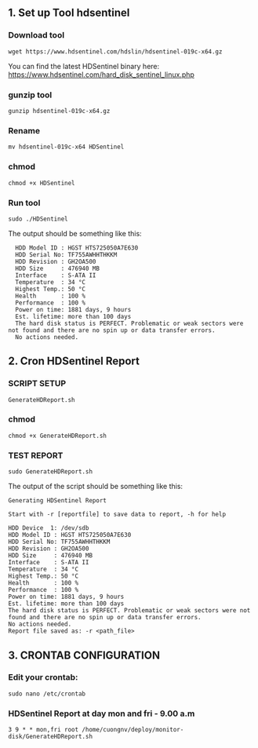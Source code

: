 ## 1. Set up Tool hdsentinel
### Download tool
``wget https://www.hdsentinel.com/hdslin/hdsentinel-019c-x64.gz ``

You can find the latest HDSentinel binary here:
https://www.hdsentinel.com/hard_disk_sentinel_linux.php

### gunzip tool
``gunzip hdsentinel-019c-x64.gz``
### Rename
``mv hdsentinel-019c-x64 HDSentinel``
### chmod
``chmod +x HDSentinel``
### Run tool
``sudo ./HDSentinel``

The output should be something like this:
```HDD Device  1: /dev/sdb
  HDD Model ID : HGST HTS725050A7E630
  HDD Serial No: TF755AWHHTHKKM
  HDD Revision : GH2OA500
  HDD Size     : 476940 MB
  Interface    : S-ATA II
  Temperature  : 34 °C
  Highest Temp.: 50 °C
  Health       : 100 %
  Performance  : 100 %
  Power on time: 1881 days, 9 hours
  Est. lifetime: more than 100 days
  The hard disk status is PERFECT. Problematic or weak sectors were not found and there are no spin up or data transfer errors.
  No actions needed. 
```

## 2. Cron HDSentinel Report

### SCRIPT SETUP

```GenerateHDReport.sh```

### chmod
``chmod +x GenerateHDReport.sh``

### TEST REPORT

```sudo GenerateHDReport.sh```

The output of the script should be something like this:
```
Generating HDSentinel Report

Start with -r [reportfile] to save data to report, -h for help

HDD Device  1: /dev/sdb
HDD Model ID : HGST HTS725050A7E630
HDD Serial No: TF755AWHHTHKKM
HDD Revision : GH2OA500
HDD Size     : 476940 MB
Interface    : S-ATA II
Temperature  : 34 °C
Highest Temp.: 50 °C
Health       : 100 %
Performance  : 100 %
Power on time: 1881 days, 9 hours
Est. lifetime: more than 100 days
The hard disk status is PERFECT. Problematic or weak sectors were not found and there are no spin up or data transfer errors.
No actions needed.
Report file saved as: -r <path_file>
```

## 3. CRONTAB CONFIGURATION

### Edit your crontab:
```sudo nano /etc/crontab```

### HDSentinel Report at day mon and fri - 9.00 a.m

```3 9 * * mon,fri root /home/cuongnv/deploy/monitor-disk/GenerateHDReport.sh```





